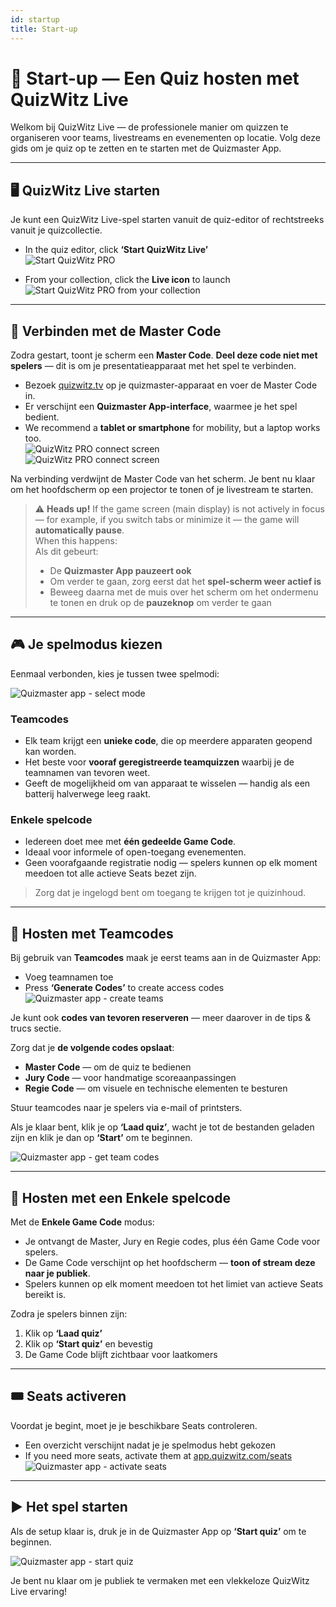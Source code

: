 ```yaml
---
id: startup
title: Start-up
---
```


# 🚀 Start-up — Een Quiz hosten met QuizWitz Live

Welkom bij QuizWitz Live — de professionele manier om quizzen te organiseren voor teams, livestreams en evenementen op locatie. Volg deze gids om je quiz op te zetten en te starten met de Quizmaster App.

---

## 🖥️ QuizWitz Live starten

Je kunt een QuizWitz Live-spel starten vanuit de quiz-editor of rechtstreeks vanuit je quizcollectie.

- In the quiz editor, click **‘Start QuizWitz Live’**\
  ![Start QuizWitz PRO](/images/start-quizwitz-pro.png)

- From your collection, click the **Live icon** to launch\
  ![Start QuizWitz PRO from your collection](/images/start-quizwitz-live.png)

---

## 🔐 Verbinden met de Master Code

Zodra gestart, toont je scherm een **Master Code**. **Deel deze code niet met spelers** — dit is om je presentatieapparaat met het spel te verbinden.

- Bezoek [quizwitz.tv](https://quizwitz.tv) op je quizmaster-apparaat en voer de Master Code in.
- Er verschijnt een **Quizmaster App-interface**, waarmee je het spel bedient.
- We recommend a **tablet or smartphone** for mobility, but a laptop works too.\
  ![QuizWitz PRO connect screen](/images/quizwitz-pro-connect-token.png)\
  ![QuizWitz PRO connect screen](/images/quizwitz-pro-connect-token.png)

Na verbinding verdwijnt de Master Code van het scherm. Je bent nu klaar om het hoofdscherm op een projector te tonen of je livestream te starten.

> ⚠️ **Heads up!** If the game screen (main display) is not actively in focus — for example, if you switch tabs or minimize it — the game will **automatically pause**.\
> When this happens:\
> Als dit gebeurt:
>
> - De **Quizmaster App pauzeert ook**
> - Om verder te gaan, zorg eerst dat het **spel-scherm weer actief is**
> - Beweeg daarna met de muis over het scherm om het ondermenu te tonen en druk op de **pauzeknop** om verder te gaan

---

## 🎮 Je spelmodus kiezen

Eenmaal verbonden, kies je tussen twee spelmodi:

![Quizmaster app - select mode](/images/quizmaster-app-select-mode.png)

### Teamcodes

- Elk team krijgt een **unieke code**, die op meerdere apparaten geopend kan worden.
- Het beste voor **vooraf geregistreerde teamquizzen** waarbij je de teamnamen van tevoren weet.
- Geeft de mogelijkheid om van apparaat te wisselen — handig als een batterij halverwege leeg raakt.

### Enkele spelcode

- Iedereen doet mee met **één gedeelde Game Code**.
- Ideaal voor informele of open-toegang evenementen.
- Geen voorafgaande registratie nodig — spelers kunnen op elk moment meedoen tot alle actieve Seats bezet zijn.

> Zorg dat je ingelogd bent om toegang te krijgen tot je quizinhoud.

---

## 👥 Hosten met Teamcodes

Bij gebruik van **Teamcodes** maak je eerst teams aan in de Quizmaster App:

- Voeg teamnamen toe
- Press **‘Generate Codes’** to create access codes\
  ![Quizmaster app - create teams](/images/quizmaster-app-create-teams.png)

Je kunt ook **codes van tevoren reserveren** — meer daarover in de tips & trucs sectie.

Zorg dat je **de volgende codes opslaat**:

- **Master Code** — om de quiz te bedienen
- **Jury Code** — voor handmatige scoreaanpassingen
- **Regie Code** — om visuele en technische elementen te besturen

Stuur teamcodes naar je spelers via e-mail of printsters.

Als je klaar bent, klik je op **‘Laad quiz’**, wacht je tot de bestanden geladen zijn en klik je dan op **‘Start’** om te beginnen.

![Quizmaster app - get team codes](/images/quizmaster-app-create-teams2.png)

---

## 👤 Hosten met een Enkele spelcode

Met de **Enkele Game Code** modus:

- Je ontvangt de Master, Jury en Regie codes, plus één Game Code voor spelers.
- De Game Code verschijnt op het hoofdscherm — **toon of stream deze naar je publiek**.
- Spelers kunnen op elk moment meedoen tot het limiet van actieve Seats bereikt is.

Zodra je spelers binnen zijn:

1. Klik op **‘Laad quiz’**
2. Klik op **‘Start quiz’** en bevestig
3. De Game Code blijft zichtbaar voor laatkomers

---

## 🎟️ Seats activeren

Voordat je begint, moet je je beschikbare Seats controleren.

- Een overzicht verschijnt nadat je je spelmodus hebt gekozen
- If you need more seats, activate them at [app.quizwitz.com/seats](https://app.quizwitz.com/seats)\
  ![Quizmaster app - activate seats](/images/quizmaster-app-seats.png)

---

## ▶️ Het spel starten

Als de setup klaar is, druk je in de Quizmaster App op **‘Start quiz’** om te beginnen.

![Quizmaster app - start quiz](/images/quizmaster-app-start-quiz.png)

Je bent nu klaar om je publiek te vermaken met een vlekkeloze QuizWitz Live ervaring!
